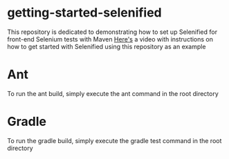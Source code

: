 # getting-started-selenified
This repository is dedicated to demonstrating how to set up Selenified for front-end Selenium tests with Maven
[Here's](https://youtu.be/cmk1tmBZoO0) a video with instructions on how to get started with Selenified using this repository as an example 
# Ant
To run the ant build, simply execute the ant command in the root directory
# Gradle
To run the gradle build, simply execute the gradle test command in the root directory
